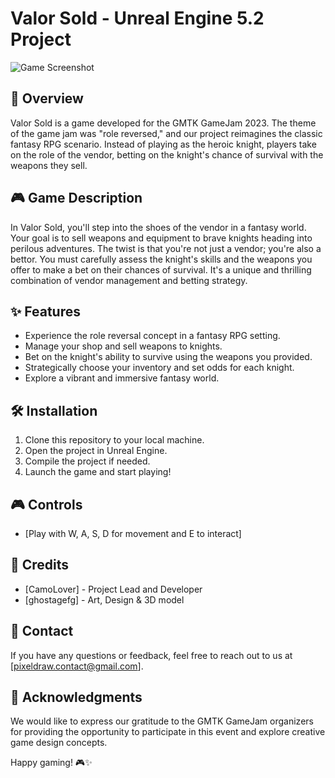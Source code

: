 # Valor Sold - Unreal Engine 5.2 Project

![Game Screenshot](http://pixeleur.fr/IMAGES/ImagePresentation/ValorSoldBanner.png)

## 🌟 Overview

Valor Sold is a game developed for the GMTK GameJam 2023. The theme of the game jam was "role reversed," and our project reimagines the classic fantasy RPG scenario. Instead of playing as the heroic knight, players take on the role of the vendor, betting on the knight's chance of survival with the weapons they sell.

## 🎮 Game Description

In Valor Sold, you'll step into the shoes of the vendor in a fantasy world. Your goal is to sell weapons and equipment to brave knights heading into perilous adventures. The twist is that you're not just a vendor; you're also a bettor. You must carefully assess the knight's skills and the weapons you offer to make a bet on their chances of survival. It's a unique and thrilling combination of vendor management and betting strategy.

## ✨ Features

- Experience the role reversal concept in a fantasy RPG setting.
- Manage your shop and sell weapons to knights.
- Bet on the knight's ability to survive using the weapons you provided.
- Strategically choose your inventory and set odds for each knight.
- Explore a vibrant and immersive fantasy world.

## 🛠️ Installation

1. Clone this repository to your local machine.
2. Open the project in Unreal Engine.
3. Compile the project if needed.
4. Launch the game and start playing!

## 🎮 Controls

- [Play with W, A, S, D for movement and E to interact]

## 🌟 Credits

- [CamoLover] - Project Lead and Developer
- [ghostagefg] - Art, Design & 3D model

## 📧 Contact

If you have any questions or feedback, feel free to reach out to us at [pixeldraw.contact@gmail.com].

## 🙌 Acknowledgments

We would like to express our gratitude to the GMTK GameJam organizers for providing the opportunity to participate in this event and explore creative game design concepts.

Happy gaming! 🎮✨
